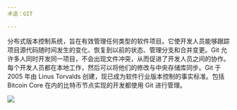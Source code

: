 ```yaml
---
术语：GIT

---
```

分布式版本控制系统，旨在有效管理任何类型的软件项目。它使开发人员能够跟踪项目源代码随时间发生的变化、恢复到以前的状态、管理分支和合并变更。Git 允许多人同时开发同一项目，不会出现文件冲突，从而促进了开发人员之间的协作。每个开发人员都在本地工作，然后可以将他们的修改与中央存储库同步。Git 于 2005 年由 Linus Torvalds 创建，现已成为软件行业版本控制的事实标准。包括 Bitcoin Core 在内的比特币节点实现的开发都使用 Git 进行管理。

![](../../dictionnaire/assets/47.webp)